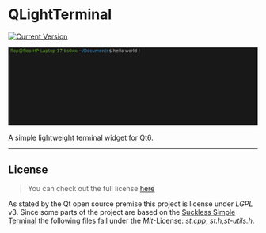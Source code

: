 # QLightTerminal


[![Current Version](https://img.shields.io/badge/version-0.1.0-green.svg)](https://github.com/ChargeIn/QLightTerm)

![Terminal Preview](https://github.com/ChargeIn/QLightTerm/blob/master/example/demo.png)

A simple lightweight terminal widget for Qt6.

---
## License
>You can check out the full license [here](https://github.com/ChargeIn/QLightTerm/blob/master/LICENSE)

As stated by the Qt open source premise this project is license under *LGPL* v3.
Since some parts of the project are based on the [Suckless Simple Terminal](https://st.suckless.org/) 
the following files fall under the *Mit*-License: *st.cpp*, *st.h*,*st-utils.h*.
